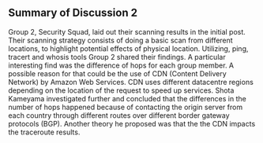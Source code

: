 ## Summary of Discussion 2

Group 2, Security Squad, laid out their scanning results in the initial post. Their scanning strategy consists of doing a basic scan from different locations, to highlight potential effects of physical location. Utilizing, ping, tracert and whosis tools Group 2 shared their findings.
A particular interesting find was the difference of hops for each group member. A possible reason for that could be the use of CDN (Content Delivery Network) by Amazon Web Services. CDN uses different datacentre regions depending on the location of the request to speed up services.
Shota Kameyama investigated further and concluded that the differences in the number of hops happened because of contacting the origin server from each country through different routes over different border gateway protocols (BGP). Another theory he proposed was that the the CDN impacts the traceroute results.

